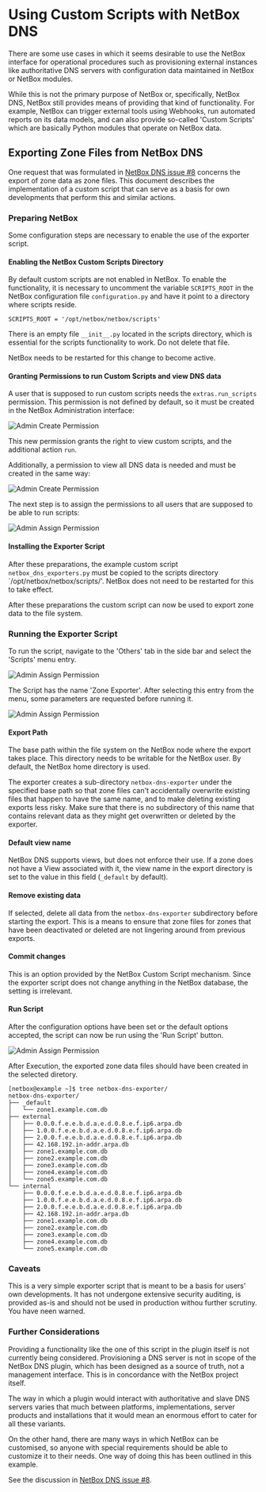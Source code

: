# Using Custom Scripts with NetBox DNS
There are some use cases in which it seems desirable to use the NetBox interface for operational procedures such as provisioning external instances like authoritative DNS servers with configuration data maintained in NetBox or NetBox modules.

While this is not the primary purpose of NetBox or, specifically, NetBox DNS, NetBox still provides means of providing that kind of functionality. For example, NetBox can trigger external tools using Webhooks, run automated reports on its data models, and can also provide so-called 'Custom Scripts' which are basically Python modules that operate on NetBox data.

## Exporting Zone Files from NetBox DNS
One request that was formulated in [NetBox DNS issue #8](https://github.com/peteeckel/netbox-plugin-dns/issues/8) concerns the export of zone data as zone files. This document describes the implementation of a custom script that can serve as a basis for own developments that perform this and similar actions.

### Preparing NetBox
Some configuration steps are necessary to enable the use of the exporter script.

#### Enabling the NetBox Custom Scripts Directory
By default custom scripts are not enabled in NetBox. To enable the functionality, it is necessary to uncomment the variable `SCRIPTS_ROOT` in the NetBox configuration file `configuration.py` and have it point to a directory where scripts reside.

```
SCRIPTS_ROOT = '/opt/netbox/netbox/scripts'
```
There is an empty file `__init__.py` located in the scripts directory, which is essential for the scripts functionality to work. Do not delete that file.

NetBox needs to be restarted for this change to become active.

#### Granting Permissions to run Custom Scripts and view DNS data
A user that is supposed to run custom scripts needs the `extras.run_scripts` permission. This permission is not defined by default, so it must be created in the NetBox Administration interface:

![Admin Create Permission](images/AdminCreateRunnerPermission.png)

This new permission grants the right to view custom scripts, and the additional action `run`.

Additionally, a permission to view all DNS data is needed and must be created in the same way:

![Admin Create Permission](images/AdminCreateViewPermission.png)

The next step is to assign the permissions to all users that are supposed to be able to run scripts:

![Admin Assign Permission](images/AdminAssignPermission.png)

#### Installing the Exporter Script
After these preparations, the example custom script `netbox_dns_exporters.py` must be copied to the scripts directory `/opt/netbox/netbox/scripts/'. NetBox does not need to be restarted for this to take effect.

After these preparations the custom script can now be used to export zone data to the file system.

### Running the Exporter Script
To run the script, navigate to the 'Others' tab in the side bar and select the 'Scripts' menu entry.

![Admin Assign Permission](images/ScriptsMenu.png)

The Script has the name 'Zone Exporter'. After selecting this entry from the menu, some parameters are requested before running it.

![Admin Assign Permission](images/ExporterScriptParameters.png)

#### Export Path
The base path within the file system on the NetBox node where the export takes place. This directory needs to be writable for the NetBox user. By default, the NetBox home directory is used.

The exporter creates a sub-directory `netbox-dns-exporter` under the specified base path so that zone files can't accidentally overwrite existing files that happen to have the same name, and to make deleting existing exports less risky. Make sure that there is no subdirectory of this name that contains relevant data as they might get overwritten or deleted by the exporter.

#### Default view name
NetBox DNS supports views, but does not enforce their use. If a zone does not have a View associated with it, the view name in the export directory is set to the value in this field (`_default` by default).

#### Remove existing data
If selected, delete all data from the `netbox-dns-exporter` subdirectory before starting the export. This is a means to ensure that zone files for zones that have been deactivated or deleted are not lingering around from previous exports.

#### Commit changes
This is an option provided by the NetBox Custom Script mechanism. Since the exporter script does not change anything in the NetBox database, the setting is irrelevant.

#### Run Script
After the configuration options have been set or the default options accepted, the script can now be run using the 'Run Script' button.

![Admin Assign Permission](images/ExporterScriptOutput.png)

After Execution, the exported zone data files should have been created in the selected diretory.

```
[netbox@example ~]$ tree netbox-dns-exporter/
netbox-dns-exporter/
├── _default
│   └── zone1.example.com.db
├── external
│   ├── 0.0.0.f.e.e.b.d.a.e.d.0.8.e.f.ip6.arpa.db
│   ├── 1.0.0.f.e.e.b.d.a.e.d.0.8.e.f.ip6.arpa.db
│   ├── 2.0.0.f.e.e.b.d.a.e.d.0.8.e.f.ip6.arpa.db
│   ├── 42.168.192.in-addr.arpa.db
│   ├── zone1.example.com.db
│   ├── zone2.example.com.db
│   ├── zone3.example.com.db
│   ├── zone4.example.com.db
│   └── zone5.example.com.db
└── internal
    ├── 0.0.0.f.e.e.b.d.a.e.d.0.8.e.f.ip6.arpa.db
    ├── 1.0.0.f.e.e.b.d.a.e.d.0.8.e.f.ip6.arpa.db
    ├── 2.0.0.f.e.e.b.d.a.e.d.0.8.e.f.ip6.arpa.db
    ├── 42.168.192.in-addr.arpa.db
    ├── zone1.example.com.db
    ├── zone2.example.com.db
    ├── zone3.example.com.db
    ├── zone4.example.com.db
    └── zone5.example.com.db
```

### Caveats
This is a very simple exporter script that is meant to be a basis for users' own developments. It has not undergone extensive security auditing, is provided as-is and should not be used in production withou further scrutiny. You have neen warned.

### Further Considerations
Providing a functionality like the one of this script in the plugin itself is not currently being considered. Provisioning a DNS server is not in scope of the NetBox DNS plugin, which has been designed as a source of truth, not a management interface. This is in concordance with the NetBox project itself.

The way in which a plugin would interact with authoritative and slave DNS servers varies that much between platforms, implementations, server products and installations that it would mean an enormous effort to cater for all these variants. 

On the other hand, there are many ways in which NetBox can be customised, so anyone with special requirements should be able to customize it to their needs. One way of doing this has been outlined in this example.

See the discussion in [NetBox DNS issue #8](https://github.com/auroraresearchlab/netbox-dns/issues/8).
